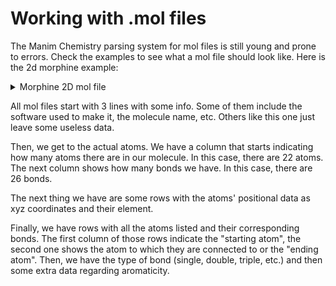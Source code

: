 # Working with .mol files

The Manim Chemistry parsing system for mol files is still young and prone to errors. Check the examples to see what a mol file should look like. Here is the 2d morphine example:

<details>
<summary>Morphine 2D mol file</summary>

```

  Marvin  02020822302D          

 22 26  0  0  1  0            999 V2000
    0.0000   -0.8250    0.0000 C   0  0  0  0  0  0  0  0  0  0  0  0
   -0.7145   -0.4125    0.0000 C   0  0  0  0  0  0  0  0  0  0  0  0
    0.7145   -0.4125    0.0000 C   0  0  0  0  0  0  0  0  0  0  0  0
   -0.7145    0.4125    0.0000 C   0  0  0  0  0  0  0  0  0  0  0  0
    0.7145    0.4125    0.0000 C   0  0  0  0  0  0  0  0  0  0  0  0
    0.0000    0.8250    0.0000 C   0  0  0  0  0  0  0  0  0  0  0  0
    0.0030   -1.6464    0.0000 C   0  0  2  0  0  0  0  0  0  0  0  0
    0.7109   -2.0631    0.0000 C   0  0  2  0  0  0  0  0  0  0  0  0
   -0.7127   -2.0511    0.0000 C   0  0  1  0  0  0  0  0  0  0  0  0
    1.4268   -1.6510    0.0000 C   0  0  1  0  0  0  0  0  0  0  0  0
    0.7067   -2.8808    0.0000 C   0  0  0  0  0  0  0  0  0  0  0  0
   -1.5371   -1.1745    0.0000 O   0  0  0  0  0  0  0  0  0  0  0  0
   -0.7206   -2.8689    0.0000 C   0  0  2  0  0  0  0  0  0  0  0  0
    1.4310   -0.8297    0.0000 C   0  0  0  0  0  0  0  0  0  0  0  0
    2.1419   -2.0715    0.0000 N   0  0  0  0  0  0  0  0  0  0  0  0
   -0.0128   -3.2891    0.0000 C   0  0  0  0  0  0  0  0  0  0  0  0
   -1.4365   -3.2845    0.0000 O   0  0  0  0  0  0  0  0  0  0  0  0
   -1.4262    0.8296    0.0000 O   0  0  0  0  0  0  0  0  0  0  0  0
    2.9416   -1.8530    0.0000 C   0  0  0  0  0  0  0  0  0  0  0  0
    1.4954   -2.6258    0.0000 H   0  0  0  0  0  0  0  0  0  0  0  0
    2.1397   -1.2341    0.0000 C   0  0  0  0  0  0  0  0  0  0  0  0
    0.7183   -1.2330    0.0000 C   0  0  0  0  0  0  0  0  0  0  0  0
  7  1  1  0  0  0  0
  1  2  1  0  0  0  0
  2 12  1  0  0  0  0
  1  3  2  0  0  0  0
  3 14  1  0  0  0  0
  2  4  2  0  0  0  0
  4 18  1  0  0  0  0
  3  5  1  0  0  0  0
  4  6  1  0  0  0  0
  5  6  2  0  0  0  0
  7  8  1  0  0  0  0
  7  9  1  0  0  0  0
  7 22  1  1  0  0  0
  8 10  1  0  0  0  0
  8 11  1  0  0  0  0
  8 20  1  1  0  0  0
  9 12  1  6  0  0  0
  9 13  1  0  0  0  0
 10 15  1  1  0  0  0
 10 14  1  0  0  0  0
 11 16  2  0  0  0  0
 13 17  1  6  0  0  0
 13 16  1  0  0  0  0
 15 19  1  0  0  0  0
 21 15  1  0  0  0  0
 22 21  1  0  0  0  0
M  END
```
</details>


All mol files start with 3 lines with some info. Some of them include the software used to make it, the molecule name, etc. Others like this one just leave some useless data. 

Then, we get to the actual atoms. We have a column that starts indicating how many atoms there are in our molecule. In this case, there are 22 atoms. The next column shows how many bonds we have. In this case, there are 26 bonds.

The next thing we have are some rows with the atoms' positional data as xyz coordinates and their element. 

Finally, we have rows with all the atoms listed and their corresponding bonds. The first column of those rows indicate the "starting atom", the second one shows the atom to which they are connected to or the "ending atom". Then, we have the type of bond (single, double, triple, etc.) and then some extra data regarding aromaticity.